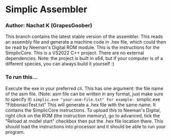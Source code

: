 # Simplic Assembler
### Author: Nachat K (GrapesGoober)
This branch contains the latest stable version of the assembler. This reads an assembly file and generate a machine code in .hex file, which could then be read by Neeman's Digital ROM module. This is the instructions for the SimplicCore. This is a VS2022 C++ project. There are no external dependencies. Note: the project is built in x64, but if your computer is of a different species, you can always build it yourself :)

### To run this...
Execute the exe in your preferred cli. This has one argument: the file name of the asm file. (Note: asm file can be written in any format, just make sure to specify it)
`simplic.exe "your-asm-file.txt"
For example: `simplic.exe "FibbonaciTest.txt"
This will generate a .hex file with the same name. It contains the SimplicCore instructions. To upload this to Neeman's Digital, right click on the ROM (the instruction memory), go to advanced, tick the "Reload at model start" checkbox then put the .hex file location there. This should load the instructions into processor and it should be able to run your program.
